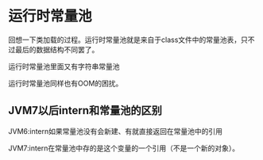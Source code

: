 # 运行时常量池

回想一下类加载的过程。运行时常量池就是来自于class文件中的常量池表，只不过最后的数据结构不同罢了。

运行时常量池里面又有字符串常量池

运行时常量池同样也有OOM的困扰。

## JVM7以后intern和常量池的区别

JVM6:intern如果常量池没有会新建、有就直接返回在常量池中的引用

JVM7:intern在常量池中存的是这个变量的一个引用（不是一个新的对象）。